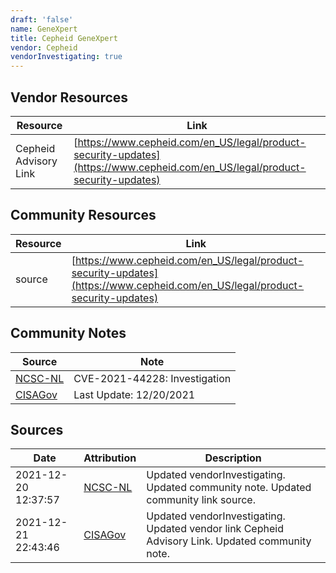 ```yaml
---
draft: 'false'
name: GeneXpert
title: Cepheid GeneXpert
vendor: Cepheid
vendorInvestigating: true
---
```


## Vendor Resources
| Resource | Link |
| --- | --- |
| Cepheid Advisory Link | [https://www.cepheid.com/en_US/legal/product-security-updates](https://www.cepheid.com/en_US/legal/product-security-updates) |

## Community Resources
| Resource | Link |
| --- | --- |
| source | [https://www.cepheid.com/en_US/legal/product-security-updates](https://www.cepheid.com/en_US/legal/product-security-updates) |

## Community Notes
| Source | Note |
| --- | --- |
| [NCSC-NL](https://github.com/NCSC-NL/log4shell/blob/main/software/README.md) | CVE-2021-44228: Investigation </ul> |
| [CISAGov](https://raw.githubusercontent.com/cisagov/log4j-affected-db/develop/README.md) | Last Update: 12/20/2021 |

## Sources
| Date | Attribution | Description |
| --- | --- | --- |
| 2021-12-20 12:37:57 | [NCSC-NL](https://github.com/NCSC-NL/log4shell/blob/main/software/README.md) | Updated vendorInvestigating. Updated community note. Updated community link source.  |
| 2021-12-21 22:43:46 | [CISAGov](https://raw.githubusercontent.com/cisagov/log4j-affected-db/develop/README.md) | Updated vendorInvestigating. Updated vendor link Cepheid Advisory Link. Updated community note.  |
